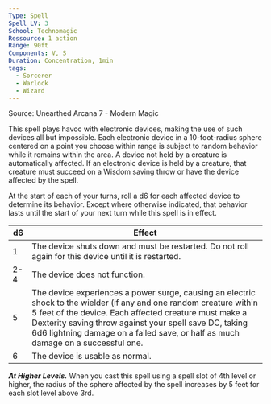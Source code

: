 ```yaml
---
Type: Spell
Spell LV: 3
School: Technomagic
Ressource: 1 action
Range: 90ft
Components: V, S
Duration: Concentration, 1min
tags:
  - Sorcerer
  - Warlock
  - Wizard
---
```

Source: Unearthed Arcana 7 - Modern Magic

This spell plays havoc with electronic devices, making the use of such devices all but impossible. Each electronic device in a 10-foot-radius sphere centered on a point you choose within range is subject to random behavior while it remains within the area. A device not held by a creature is automatically affected. If an electronic device is held by a creature, that creature must succeed on a Wisdom saving throw or have the device affected by the spell.

At the start of each of your turns, roll a d6 for each affected device to determine its behavior. Except where otherwise indicated, that behavior lasts until the start of your next turn while this spell is in effect.

|d6|Effect|
|---|---|
|1|The device shuts down and must be restarted. Do not roll again for this device until it is restarted.|
|2-4|The device does not function.|
|5|The device experiences a power surge, causing an electric shock to the wielder (if any and one random creature within 5 feet of the device. Each affected creature must make a Dexterity saving throw against your spell save DC, taking 6d6 lightning damage on a failed save, or half as much damage on a successful one.|
|6|The device is usable as normal.|

**_At Higher Levels._** When you cast this spell using a spell slot of 4th level or higher, the radius of the sphere affected by the spell increases by 5 feet for each slot level above 3rd.